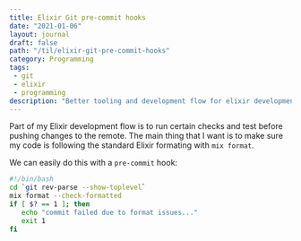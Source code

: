 ```yaml
---
title: Elixir Git pre-commit hooks
date: "2021-01-06"
layout: journal
draft: false
path: "/til/elixir-git-pre-commit-hooks"
category: Programming
tags:
 - git
 - elixir
 - programming
description: "Better tooling and development flow for elixir development"
---
```


<!--Better tooling and development flow for elixir development-->

Part of my Elixir development flow is to run certain checks and test before pushing changes to the remote. The main thing that I want is to make sure my code is following the standard Elixir formating with `mix format`.

We can easily do this with a `pre-commit` hook:


```bash
#!/bin/bash
cd `git rev-parse --show-toplevel`
mix format --check-formatted
if [ $? == 1 ]; then
   echo "commit failed due to format issues..."
   exit 1
fi
```